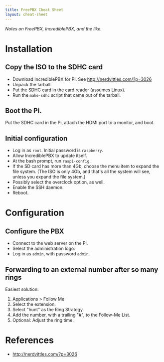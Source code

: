 ```yaml
---
title: FreePBX Cheat Sheet
layout: cheat-sheet
---
```


*Notes on FreePBX, IncrediblePBX, and the like.*

# Installation

## Copy the ISO to the SDHC card

* Download IncrediblePBX for Pi. See <http://nerdvittles.com/?p=3026>
* Unpack the tarball.
* Put the SDHC card in the card reader (assumes Linux).
* Run the `make-sdhc` script that came out of the tarball.

## Boot the Pi.

Put the SDHC card in the Pi, attach the HDMI port to a monitor, and boot.

## Initial configuration

* Log in as `root`. Initial password is `raspberry`.
* Allow IncrediblePBX to update itself.
* At the bash prompt, run `raspi-config`.
* If the SD card has more than 4Gb, choose the menu item to expand the file
  system. (The ISO is only 4Gb, and that's all the system will see, unless
  you expand the file system.)
* Possibly select the overclock option, as well.
* Enable the SSH daemon.
* Reboot.

# Configuration

## Configure the PBX

* Connect to the web server on the Pi.
* Select the administration logo. 
* Log in as `admin`, with password `admin`.

## Forwarding to an external number after so many rings

Easiest solution:

1. Applications > Follow Me
2. Select the extension.
3. Select "hunt" as the Ring Strategy.
4. Add the number, with a trailing "#", to the Follow-Me List.
5. Optional: Adjust the ring time. 

# References

* <http://nerdvittles.com/?p=3026>
